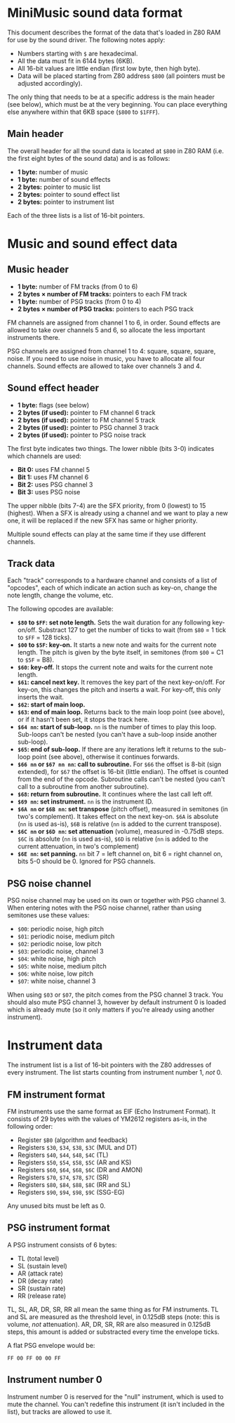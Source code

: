 # MiniMusic sound data format

This document describes the format of the data that's loaded in Z80 RAM for use by the sound driver. The following notes apply:

* Numbers starting with `$` are hexadecimal.
* All the data must fit in 6144 bytes (6KB).
* All 16-bit values are little endian (first low byte, then high byte).
* Data will be placed starting from Z80 address `$800` (all pointers must be adjusted accordingly).

The only thing that needs to be at a specific address is the main header (see below), which must be at the very beginning. You can place everything else anywhere within that 6KB space (`$800` to `$1FFF`).

## Main header

The overall header for all the sound data is located at `$800` in Z80 RAM (i.e. the first eight bytes of the sound data) and is as follows:

* **1 byte:** number of music
* **1 byte:** number of sound effects
* **2 bytes:** pointer to music list
* **2 bytes:** pointer to sound effect list
* **2 bytes:** pointer to instrument list

Each of the three lists is a list of 16-bit pointers.

# Music and sound effect data

## Music header

* **1 byte:** number of FM tracks (from 0 to 6)
* **2 bytes × number of FM tracks:** pointers to each FM track
* **1 byte:** number of PSG tracks (from 0 to 4)
* **2 bytes × number of PSG tracks:** pointers to each PSG track

FM channels are assigned from channel 1  to 6, in order. Sound effects are allowed to take over channels 5 and 6, so allocate the less important instruments there.

PSG channels are assigned from channel 1 to 4: square, square, square, noise. If you need to use noise in music, you have to allocate all four channels. Sound effects are allowed to take over channels 3 and 4.

## Sound effect header

* **1 byte:** flags (see below)
* **2 bytes (if used):** pointer to FM channel 6 track
* **2 bytes (if used):** pointer to FM channel 5 track
* **2 bytes (if used):** pointer to PSG channel 3 track
* **2 bytes (if used):** pointer to PSG noise track

The first byte indicates two things. The lower nibble (bits 3-0) indicates which channels are used:

* **Bit 0:** uses FM channel 5
* **Bit 1:** uses FM channel 6
* **Bit 2:** uses PSG channel 3
* **Bit 3:** uses PSG noise

The upper nibble (bits 7-4) are the SFX priority, from 0 (lowest) to 15 (highest). When a SFX is already using a channel and we want to play a new one, it will be replaced if the new SFX has same or higher priority.

Multiple sound effects can play at the same time if they use different channels.

## Track data

Each "track" corresponds to a hardware channel and consists of a list of "opcodes", each of which indicate an action such as key-on, change the note length, change the volume, etc.

The following opcodes are available:

* **`$80` to `$FF`: set note length.** Sets the wait duration for any following key-on/off. Substract 127 to get the number of ticks to wait (from `$80` = 1 tick to `$FF` = 128 ticks).
* **`$00` to `$5F`: key-on.** It starts a new note and waits for the current note length. The pitch is given by the byte itself, in semitones (from `$00` = C1 to `$5F` = B8).
* **`$60`: key-off.** It stops the current note and waits for the current note length.
* **`$61`: cancel next key.** It removes the key part of the next key-on/off. For key-on, this changes the pitch and inserts a wait. For key-off, this only inserts the wait.
* **`$62`: start of main loop.**
* **`$63`: end of main loop.** Returns back to the main loop point (see above), or if it hasn't been set, it stops the track here.
* **`$64 nn`: start of sub-loop.** `nn` is the number of times to play this loop. Sub-loops can't be nested (you can't have a sub-loop inside another sub-loop).
* **`$65`: end of sub-loop.** If there are any iterations left it returns to the sub-loop point (see above), otherwise it continues forwards.
* **`$66 nn` or `$67 nn nn`: call to subroutine.** For `$66` the offset is 8-bit (sign extended), for `$67` the offset is 16-bit (little endian). The offset is counted from the end of the opcode. Subroutine calls can't be nested (you can't call to a subroutine from another subroutine).
* **`$68`: return from subroutine.** It continues where the last call left off.
* **`$69 nn`: set instrument.** `nn` is the instrument ID.
* **`$6A nn` or `$6B nn`: set transpose** (pitch offset), measured in semitones (in two's complement). It takes effect on the next key-on. `$6A` is absolute (`nn` is used as-is), `$6B` is relative (`nn` is added to the current transpose).
* **`$6C nn` or `$6D nn`: set attenuation** (volume), measured in -0.75dB steps. `$6C` is absolute (`nn` is used as-is), `$6D` is relative (`nn` is added to the current attenuation, in two's complement)
* **`$6E nn`: set panning.** `nn` bit 7 = left channel on, bit 6 = right channel on, bits 5-0 should be 0. Ignored for PSG channels.

## PSG noise channel

PSG noise channel may be used on its own or together with PSG channel 3. When entering notes with the PSG noise channel, rather than using semitones use these values:

- `$00`: periodic noise, high pitch
- `$01`: periodic noise, medium pitch
- `$02`: periodic noise, low pitch
- `$03`: periodic noise, channel 3
- `$04`: white noise, high pitch
- `$05`: white noise, medium pitch
- `$06`: white noise, low pitch
- `$07`: white noise, channel 3

When using `$03` or `$07`, the pitch comes from the PSG channel 3 track. You should also mute PSG channel 3, however by default instrument 0 is loaded which is already mute (so it only matters if you're already using another instrument).

# Instrument data

The instrument list is a list of 16-bit pointers with the Z80 addresses of every instrument. The list starts counting from instrument number 1, _not_ 0.

## FM instrument format

FM instruments use the same format as EIF (Echo Instrument Format). It consists of 29 bytes with the values of YM2612 registers as-is, in the following order:

* Register `$B0` (algorithm and feedback)
* Registers `$30`, `$34`, `$38`, `$3C` (MUL and DT)
* Registers `$40`, `$44`, `$48`, `$4C` (TL)
* Registers `$50`, `$54`, `$58`, `$5C` (AR and KS)
* Registers `$60`, `$64`, `$68`, `$6C` (DR and AMON)
* Registers `$70`, `$74`, `$78`, `$7C` (SR)
* Registers `$80`, `$84`, `$88`, `$8C` (RR and SL)
* Registers `$90`, `$94`, `$98`, `$9C` (SSG-EG)

Any unused bits must be left as 0.

## PSG instrument format

A PSG instrument consists of 6 bytes:

* TL (total level)
* SL (sustain level)
* AR (attack rate)
* DR (decay rate)
* SR (sustain rate)
* RR (release rate)

TL, SL, AR, DR, SR, RR all mean the same thing as for FM instruments. TL and SL are measured as the threshold level, in 0.125dB steps (note: this is volume, *not* attenuation). AR, DR, SR, RR are also measured in 0.125dB steps, this amount is added or substracted every time the envelope ticks.

A flat PSG envelope would be:

```
FF 00 FF 00 00 FF
```

## Instrument number 0

Instrument number 0 is reserved for the "null" instrument, which is used to mute the channel. You can't redefine this instrument (it isn't included in the list), but tracks are allowed to use it.
